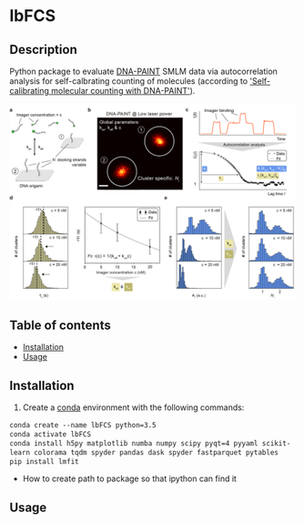 # lbFCS

## Description
Python package to evaluate [DNA-PAINT][paint] SMLM data via autocorrelation analysis for self-calbrating counting of molecules (according to ['Self-calibrating molecular counting
with DNA-PAINT'][paper]). 

![principle](principle.png)

## Table of contents
* [Installation](#installation)
* [Usage](#usage)

## Installation
1. Create a [conda][conda] environment with the following commands:
```
conda create --name lbFCS python=3.5
conda activate lbFCS
conda install h5py matplotlib numba numpy scipy pyqt=4 pyyaml scikit-learn colorama tqdm spyder pandas dask spyder fastparquet pytables
pip install lmfit
```

* How to create path to package so that ipython can find it

## Usage



[paint]:https://www.nature.com/articles/nprot.2017.024
[paper]:http://not-known-yet.com
[conda]:https://docs.conda.io/projects/conda/en/latest/user-guide/getting-started.html
